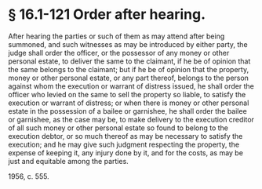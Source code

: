 # § 16.1-121 Order after hearing.

<p>After hearing the parties or such of them as may attend after being summoned, and such witnesses as may be introduced by either party, the judge shall order the officer, or the possessor of any money or other personal estate, to deliver the same to the claimant, if he be of opinion that the same belongs to the claimant; but if he be of opinion that the property, money or other personal estate, or any part thereof, belongs to the person against whom the execution or warrant of distress issued, he shall order the officer who levied on the same to sell the property so liable, to satisfy the execution or warrant of distress; or when there is money or other personal estate in the possession of a bailee or garnishee, he shall order the bailee or garnishee, as the case may be, to make delivery to the execution creditor of all such money or other personal estate so found to belong to the execution debtor, or so much thereof as may be necessary to satisfy the execution; and he may give such judgment respecting the property, the expense of keeping it, any injury done by it, and for the costs, as may be just and equitable among the parties.</p><p>1956, c. 555.</p>